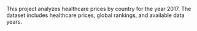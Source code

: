 This project analyzes healthcare prices by country for the year 2017. The dataset includes healthcare prices, global rankings, and available data years.
